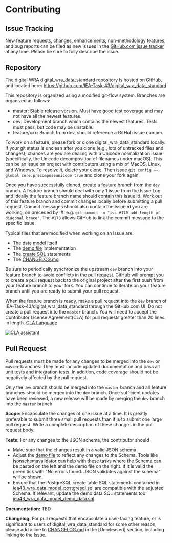 Contributing
============

## Issue Tracking

New feature requests, changes, enhancements, non-methodology features, and bug reports can be filed as new issues in the
[GitHub.com issue tracker](https://github.com/IEA-Task-43/digital_wra_data_standard/issues) at any time. Please be sure to fully describe the
issue.

<!---For other issues, please email the Task 43 distribution list at `xx`.--->

## Repository

The digital WRA digital_wra_data_standard repository is hosted on GitHub, and located here: https://github.com/IEA-Task-43/digital_wra_data_standard

This repository is organized using a modified git-flow system. Branches are organized as follows:

- master: Stable release version. Must have good test coverage and may not have all the newest features.
- dev: Development branch which contains the newest features. Tests must pass, but code may be unstable.
- feature/xxx: Branch from dev, should reference a GitHub issue number.

To work on a feature, please fork or clone digital_wra_data_standard locally. If your 
git status is unclean after you clone  (e.g., lots of untracked files and changes), chances are you are dealing with a 
Unicode normalization issue (specifically, the Unicode decomposition of filenames under macOS). This can be an issue on 
project with contributors using a mix of MacOS, Linux, and Windows. To resolve it, delete your clone. Then issue 
`git config --global core.precomposeunicode true` and clone your fork again. 

Once you have successfully cloned, create a feature branch from the `dev` branch. A feature branch should deal with 
only 1 issue from the Issue Log and ideally the feature branch name should contain this Issue id. Work out of this feature 
branch and commit changes locally before submitting a pull request. Commit messages should also contain the Issue id you are 
working, on preceded by '#' e.g. `git commit -m "iss #170 add length of diagonal brace"`. The `#170` allows GitHub to link the 
commit message to the specific Issue.

Typical files that are modified when working on an Issue are:
- The [data model](https://github.com/IEA-Task-43/digital_wra_data_standard/blob/master/schema/iea43_wra_data_model.schema.json) itself
- The [demo file](https://github.com/IEA-Task-43/digital_wra_data_standard/blob/master/demo_data/iea43_wra_data_model.json) implementation
- The [create SQL](https://github.com/IEA-Task-43/digital_wra_data_standard/blob/master/tools/iea43_wra_data_model_postgresql.sql) statements
- The [CHANGELOG.md](https://github.com/IEA-Task-43/digital_wra_data_standard/blob/master/CHANGELOG.md)

Be sure to periodically synchronize the upstream `dev` branch into your feature branch to avoid conflicts in the pull request. 
GitHub will prompt you to create a pull request back to the original project after the first push from your feature branch to 
your fork. You can continue to iterate on your feature branch until you are ready to submit your pull request.

When the feature branch is ready, make a pull request into the `dev` branch of IEA-Task-43/digital_wra_data_standard through 
the GitHub.com UI. Do not create a pull request into the `master` branch. You will need to accept the Contributor License 
Agreement(CLA) for pull requests greater than 20 lines in length. [CLA Language](https://gist.github.com/Dynorat/231c6d3bc1e75b4e44bcb8b241686e93)

[![CLA assistant](https://cla-assistant.io/readme/badge/IEA-Task-43/digital_wra_data_standard)](https://cla-assistant.io/IEA-Task-43/digital_wra_data_standard)


## Pull Request

Pull requests must be made for any changes to be merged into the `dev` or `master` branches.
They must include updated documentation and pass all unit tests and integration tests.
In addition, code coverage should not be negatively affected by the pull request.

Only the `dev` branch should be merged into the `master` branch and all feature branches should be merged into the `dev` branch. Once 
sufficient updates have been reviewed, a new release will be made by merging the `dev` branch into the `master` branch.

**Scope:** Encapsulate the changes of one issue at a time.
It is greatly preferable to submit three small pull requests than it is to submit one large pull request.
Write a complete description of these changes in the pull request body.

**Tests:**
For any changes to the JSON schema, the contributor should

* Make sure that the changes result in a valid JSON schema
* Adjust the [demo file](https://github.com/IEA-Task-43/digital_wra_data_standard/blob/master/demo_data/iea43_wra_data_model.json) to reflect any changes to the Schema. 
Tools like [jsonschemavalidator](https://www.jsonschemavalidator.net/) can help with these tasks where the Schema can be pasted 
on the left and the demo file on the right. If it is valid the green tick with "No errors found. JSON validates against the schema" will be shown.
* Ensure that the PostgreSQL create table SQL statements contained in [iea43_wra_data_model_postgresql.sql](https://github.com/IEA-Task-43/digital_wra_data_standard/blob/master/tools/iea43_wra_data_model_postgresql.sql)
are compatible with the adjusted Schema. If relevant, update the demo data SQL statements too [iea43_wra_data_model_demo_data.sql](https://github.com/IEA-Task-43/digital_wra_data_standard/blob/master/demo_data/iea43_wra_data_model_demo_data.sql).

**Documentation:** TBD
<!---Include any relevant changes to inline documentation, as well as any changes to the RST files located in /sphinx.--->

**Changelog:** For pull requests that encapsulate a user-facing feature, or is significant to users of digital_wra_data_standard 
for some other reason, please add a line to [CHANGELOG.md](https://github.com/IEA-Task-43/digital_wra_data_standard/blob/master/CHANGELOG.md) 
in the [Unreleased] section, including linking to the Issue.


<!--- ## Documentation Style
TBD
Documentation is written using RST, and is located both inline and within the /sphinx directory.
Any changes to the analysis methodology should be discussed there or offline. Once a methodology change is decided,
create new tickets in this repository towards implementing the change.-->

<!--- ## Testing
TBD but may define guidelines for validating the schema
All code should be paired with a corresponding unit or integration test.
digital_wra_data_standard uses pytest and the built in unittest framework.
For instructions on running tests, please see the [Readme](testing link).-->
